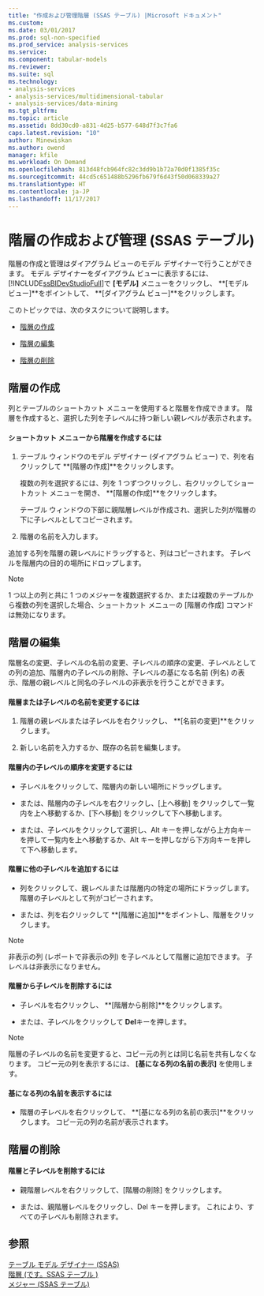 ```yaml
---
title: "作成および管理階層 (SSAS テーブル) |Microsoft ドキュメント"
ms.custom: 
ms.date: 03/01/2017
ms.prod: sql-non-specified
ms.prod_service: analysis-services
ms.service: 
ms.component: tabular-models
ms.reviewer: 
ms.suite: sql
ms.technology:
- analysis-services
- analysis-services/multidimensional-tabular
- analysis-services/data-mining
ms.tgt_pltfrm: 
ms.topic: article
ms.assetid: 8dd30cd0-a831-4d25-b577-648d7f3c7fa6
caps.latest.revision: "10"
author: Minewiskan
ms.author: owend
manager: kfile
ms.workload: On Demand
ms.openlocfilehash: 813d48fcb964fc82c3dd9b1b72a70d0f1385f35c
ms.sourcegitcommit: 44cd5c651488b5296fb679f6d43f50d068339a27
ms.translationtype: HT
ms.contentlocale: ja-JP
ms.lasthandoff: 11/17/2017
---
```

# <a name="create-and-manage-hierarchies-ssas-tabular"></a>階層の作成および管理 (SSAS テーブル)
  階層の作成と管理はダイアグラム ビューのモデル デザイナーで行うことができます。 モデル デザイナーをダイアグラム ビューに表示するには、 [!INCLUDE[ssBIDevStudioFull](../../includes/ssbidevstudiofull-md.md)]で **[モデル]** メニューをクリックし、 **[モデル ビュー]**をポイントして、 **[ダイアグラム ビュー]**をクリックします。  
  
 このトピックでは、次のタスクについて説明します。  
  
-   [階層の作成](#bkmk_create)  
  
-   [階層の編集](#bkmk_edit)  
  
-   [階層の削除](#bkmk_delete)  
  
##  <a name="bkmk_create"></a> 階層の作成  
 列とテーブルのショートカット メニューを使用すると階層を作成できます。 階層を作成すると、選択した列を子レベルに持つ新しい親レベルが表示されます。  
  
#### <a name="to-create-a-hierarchy-from-the-context-menu"></a>ショートカット メニューから階層を作成するには  
  
1.  テーブル ウィンドウのモデル デザイナー (ダイアグラム ビュー) で、列を右クリックして **[階層の作成]**をクリックします。  
  
     複数の列を選択するには、列を 1 つずつクリックし、右クリックしてショートカット メニューを開き、 **[階層の作成]**をクリックします。  
  
     テーブル ウィンドウの下部に親階層レベルが作成され、選択した列が階層の下に子レベルとしてコピーされます。  
  
2.  階層の名前を入力します。  
  
 追加する列を階層の親レベルにドラッグすると、列はコピーされます。 子レベルを階層内の目的の場所にドロップします。  
  
> [!NOTE]  
>  1 つ以上の列と共に 1 つのメジャーを複数選択するか、または複数のテーブルから複数の列を選択した場合、ショートカット メニューの [階層の作成] コマンドは無効になります。  
  
##  <a name="bkmk_edit"></a> 階層の編集  
 階層名の変更、子レベルの名前の変更、子レベルの順序の変更、子レベルとしての列の追加、階層内の子レベルの削除、子レベルの基になる名前 (列名) の表示、階層の親レベルと同名の子レベルの非表示を行うことができます。  
  
#### <a name="to-change-the-name-of-a-hierarchy-or-child-level"></a>階層または子レベルの名前を変更するには  
  
1.  階層の親レベルまたは子レベルを右クリックし、 **[名前の変更]**をクリックします。  
  
2.  新しい名前を入力するか、既存の名前を編集します。  
  
#### <a name="to-change-the-order-of-a-child-level-in-a-hierarchy"></a>階層内の子レベルの順序を変更するには  
  
-   子レベルをクリックして、階層内の新しい場所にドラッグします。  
  
-   または、階層内の子レベルを右クリックし、[上へ移動] をクリックして一覧内を上へ移動するか、[下へ移動] をクリックして下へ移動します。  
  
-   または、子レベルをクリックして選択し、Alt キーを押しながら上方向キーを押して一覧内を上へ移動するか、Alt キーを押しながら下方向キーを押して下へ移動します。  
  
#### <a name="to-add-another-child-level-to-a-hierarchy"></a>階層に他の子レベルを追加するには  
  
-   列をクリックして、親レベルまたは階層内の特定の場所にドラッグします。 階層の子レベルとして列がコピーされます。  
  
-   または、列を右クリックして **[階層に追加]**をポイントし、階層をクリックします。  
  
> [!NOTE]  
>  非表示の列 (レポートで非表示の列) を子レベルとして階層に追加できます。 子レベルは非表示になりません。  
  
#### <a name="to-remove-a-child-level-from-a-hierarchy"></a>階層から子レベルを削除するには  
  
-   子レベルを右クリックし、 **[階層から削除]**をクリックします。  
  
-   または、子レベルをクリックして **Del**キーを押します。  
  
> [!NOTE]  
>  階層の子レベルの名前を変更すると、コピー元の列とは同じ名前を共有しなくなります。 コピー元の列を表示するには、 **[基になる列の名前の表示]** を使用します。  
  
#### <a name="to-show-a-source-name"></a>基になる列の名前を表示するには  
  
-   階層の子レベルを右クリックして、 **[基になる列の名前の表示]**をクリックします。 コピー元の列の名前が表示されます。  
  
##  <a name="bkmk_delete"></a> 階層の削除  
  
#### <a name="to-delete-a-hierarchy-and-remove-its-child-levels"></a>階層と子レベルを削除するには  
  
-   親階層レベルを右クリックして、[階層の削除] をクリックします。  
  
-   または、親階層レベルをクリックし、Del キーを押します。 これにより、すべての子レベルも削除されます。  
  
## <a name="see-also"></a>参照  
 [テーブル モデル デザイナー &#40;SSAS&#41;](../../analysis-services/tabular-models/tabular-model-designer-ssas.md)   
 [階層 &#40;です。SSAS テーブル &#41;](../../analysis-services/tabular-models/hierarchies-ssas-tabular.md)   
 [メジャー (SSAS テーブル)](../../analysis-services/tabular-models/measures-ssas-tabular.md)  
  
  

